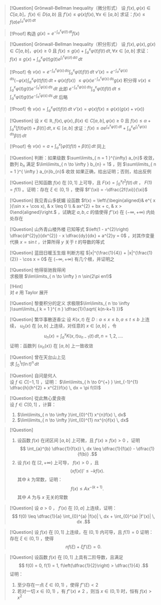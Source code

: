 > [!Question] Grönwall-Bellman Inequality（微分形式）
> 设 $f(x), \varphi(x) \in C[a, b]$，$f(x) \in D(a, b)$ 且 $f'(x) \leq \varphi(x)f(x), \forall x \in [a, b]$
> 求证：$f(x) \leq f(a)e^{ \int_{ a }^{x} \varphi(t) \, dt }$

> [!Proof]
> 构造 $g(x) = e^{ -\int_{a}^{x} \varphi(t) \, dt }f(x)$

> [!Question] Grönwall-Bellman Inequality（积分形式）
> 设 $f(x), \varphi(x), g(x) \in C[a, b]$，$\varphi(x) \geq 0$ 且 $f(x) \leq g(x) + \int_{a}^{x} \varphi(t)f(t) \, dt, \forall x \in [a, b]$
> 求证：$f(x) \leq g(x) + \int_{a}^{x} \varphi(t)g(t)e^{ \int_{t}^{x} \varphi(\sigma) \, d\sigma } \, dt$

> [!Proof]
> 令 $v(x) = e^{ -\int_{a}^{x} \varphi(s) \, ds } \int_{a}^{x} \varphi(t)f(t) \, dt$
> $v'(x) = e^{ -\int_{a}^{x} \varphi(s) \, ds } (-\varphi(x)\int_{a}^{x} \varphi(t)f(t) \, dt + \varphi(x)f(x))$
> $\leq \varphi(x) e^{ -\int_{a}^{x} \varphi(s) \, ds } g(x)$
> 积分得
> $v(x) \leq \int_{a}^{x} \varphi(t) g(t) e^{ -\int_{a}^{t} \varphi(s) \, ds } \, dt$
> 此即
> $e^{ -\int_{a}^{x} \varphi(s) \, ds } \int_{a}^{x} \varphi(t)f(t) \, dt \leq \int_{a}^{x} \varphi(t) g(t) e^{ -\int_{a}^{t} \varphi(s) \, ds } \, dt$
> 后略

> [!Proof]
> 令 $v(x) = \int_{a}^{x} \varphi(t)f(t) \, dt$
> $v'(x) = \varphi(x)f(x) \leq \varphi(x)(g(x) + v(x))$

> [!Question]
> 设 $x \in \mathbb{R}, f(x),\varphi(x),\beta(x) \in C[a, b], \varphi(x) \geq 0$ 且 $f(x) \leq \alpha + \int_{a}^{x} [f(t)\varphi(t) + \beta(t)] \, dt, x \in [a, b]$
> 求证：$f(x) \leq \alpha e^{ \int_{a}^{x} \varphi(t) \, dt } + \int_{a}^{x} e^{ \int_{t}^{x} \varphi(s) \, ds } \beta(t) \, dt$

> [!Proof]
> 令 $v(x) = a + \int_{a}^{x} [\varphi(t)f(t) + \beta(t)] \, dt$
> 同上


> [!Question]
> 判断：如果级数 $\sum\limits_{ n = 1 }^{\infty} a_{n}$ 收敛，数列 $b_{n}$ 满足 $\lim\limits_{ n \to \infty } b_{n} = 1$ ，则 $\sum\limits_{ n = 1 }^{ \infty } a_{n}b_{n}$ 收敛
> 如果正确，给出证明；否则，给出反例

> [!Question]
> 已知函数 $f(x)$ 在 $[0, 1]$ 上可导，且 $F(x) = \int_{0}^{x} t^{2}f(t) \, dt$ ， $F(1) = f(1)$ 。证明：存在 $\xi \in (0, 1)$ ，使得 $f'(\xi) = -\dfrac{2f(\xi)}{\xi}$


> [!Question] 我见青山多妩媚
> 设函数  $f(x) = \left\{\begin{aligned}& e^{ x }(\sin x + \cos x), & x \leq 0 \\ & ax^{2} + bx + c, & x > 0\end{aligned}\right.$ ，试确定 $a, b, c$ 的值使得 $f''(x)$ 在 $(-\infty, +\infty)$ 内处处存在

> [!Question] 山外青山楼外楼
> 已知等式 $\left(1 - x^{2}\right) \dfrac{d^{2}y}{dx^{2}} - x \dfrac{dy}{dx} + a^{2}y = 0$ ，对其作变量代换 $x = \sin t$ ，计算所得 $y$ 关于 $t$ 的导数的等式


> [!Question] 蓝田日暖玉生烟
> 判断方程 $|x|^{\frac{1}{4}} + |x|^{\frac{1}{2}} - \cos x = 0$ 在 $(-\infty, +\infty)$ 有几个根，并证明之


> [!Question] 他得驱驰我得闲  
> 求极限 $\lim\limits_{ n \to \infty } n \sin(2\pi en!)$

> [!Hint]  
> 对 $e$ 用 Taylor 展开


> [!Question] 黎曼积分的定义
> 求极限$\lim\limits_{ n \to \infty }\sum\limits_{ k = 1 }^{ n } \dfrac{1}{\sqrt{ k(n-k+1) }}$

> [!Question] 繁华事散逐香尘
> 设 $K(x, t)$ 在 $D:a \leq x \leq b, a \leq t \leq b$ 上连续， $u_{0}(x)$ 在 $[a, b]$ 上连续，对任意的 $x \in [a, b]$ ，令
> $$
> u_{n}(x) = \int_{a}^{x} K(x, t)u_{n - 1}(t) \, dt, n = 1, 2, \dots 
> .$$
> 证明：函数列 $\{u_{n}(x)\}$ 在 $[a, b]$ 上一致收敛


> [!Question] 曾在天台山上见  
> 求 $\int_{0}^{1} t(\ln t)^{n} \, dt$


> [!Question] 自问是何人  
> 设 $f \in C[-1, 1]$ ，证明： $\lim\limits_{ h \to 0^{+} } \int_{-1}^{1} \dfrac{h}{h^{2} + x^{2}}f(x) \, dx = \pi f(0)$



> [!Question] 從此無心愛良夜  
> 设 $f \in C[0, 1]$ ，计算：
> 1. $\lim\limits_{ n \to \infty }\int_{0}^{1} x^{n}f(x) \, dx$
> 2. $\lim\limits_{ n \to \infty }\int_{0}^{1} nx^{n}f(x) \, dx$

> [!Question]
> 1. 设函数 $f(x)$ 在闭区间 $[a, b]$ 上可微，且 $f'(x) \geq f(x) > 0$ ，证明
> $$
> \int_{a}^{b} \dfrac{1}{f(x)} \, dx \leq \dfrac{1}{f(a)} - \dfrac{1}{f(b)}
> .$$
> 2. 设 $f(x)$ 在 $[2, +\infty)$ 上可导， $f(x) > 0$ ，且
> $$
> (xf(x))' \leq -kf(x)
> .$$
> 其中 $k$ 为常数，证明：
> $$
> f(x) \leq Ax^{-(k + 1)}
> .$$
> 其中 $A$ 为与 $x$ 无关的常数

> [!Question]
> 设 $a > 0$ ， $f'(x)$ 在 $[0, a]$ 上连续，证明：
> $$
> f(0) \leq \dfrac{1}{a} \int_{0}^{a} |f(x)| \, dx  + \int_{0}^{a} |f'(x)| \, dx 
> .$$

> [!Question]
> 设 $f(x)$ 在 $[0, 1]$ 上连续，在 $(0, 1)$ 内可导，且 $f(1) = 0$
> 证明：存在 $\xi \in (0, 1)$ ，使得
> $$
> nf(\xi) + \xi f'(\xi) = 0
> .$$


> [!Question]
> 设函数 $f(x)$ 在 $[0, 1]$ 上具有二阶导数，且满足
> $$
> f(0) = 0, f(1) = 1, f\left(\dfrac{1}{2}\right) > \dfrac{1}{4}
> .$$
> 证明：
> 1. 至少存在一点 $\xi \in (0, 1)$ ，使得 $f''(\xi) < 2$
> 2. 若对一切 $x \in (0, 1)$ ，有 $f''(x) \neq 2$ ，则当 $x \in (0, 1)$ 时，恒有 $f(x) > x^{2}$
